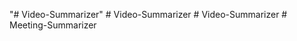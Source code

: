 "# Video-Summarizer" 
#   V i d e o - S u m m a r i z e r  
 #   V i d e o - S u m m a r i z e r  
 #   M e e t i n g - S u m m a r i z e r  
 